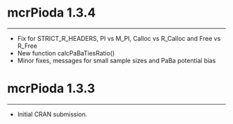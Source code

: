 # mcrPioda 1.3.4

---

* Fix for STRICT_R_HEADERS, PI vs M_PI, Calloc vs R_Calloc and Free vs R_Free
* New function calcPaBaTiesRatio()
* Minor fixes, messages for small sample sizes and PaBa potential bias


# mcrPioda 1.3.3

---

* Initial CRAN submission.
